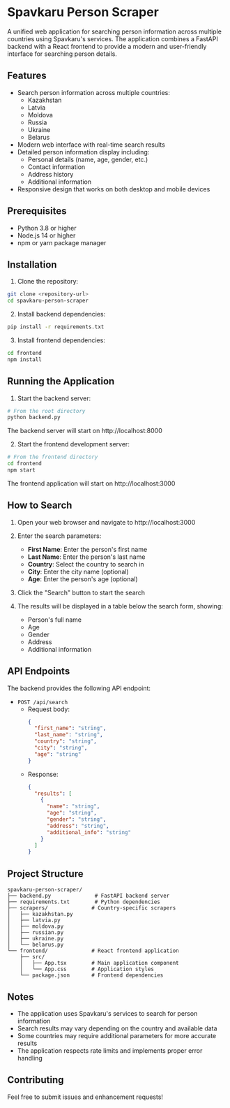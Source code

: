 # Spavkaru Person Scraper

A unified web application for searching person information across multiple countries using Spavkaru's services. The application combines a FastAPI backend with a React frontend to provide a modern and user-friendly interface for searching person details.

## Features

- Search person information across multiple countries:
  - Kazakhstan
  - Latvia
  - Moldova
  - Russia
  - Ukraine
  - Belarus
- Modern web interface with real-time search results
- Detailed person information display including:
  - Personal details (name, age, gender, etc.)
  - Contact information
  - Address history
  - Additional information
- Responsive design that works on both desktop and mobile devices

## Prerequisites

- Python 3.8 or higher
- Node.js 14 or higher
- npm or yarn package manager

## Installation

1. Clone the repository:
```bash
git clone <repository-url>
cd spavkaru-person-scraper
```

2. Install backend dependencies:
```bash
pip install -r requirements.txt
```

3. Install frontend dependencies:
```bash
cd frontend
npm install
```

## Running the Application

1. Start the backend server:
```bash
# From the root directory
python backend.py
```
The backend server will start on http://localhost:8000

2. Start the frontend development server:
```bash
# From the frontend directory
cd frontend
npm start
```
The frontend application will start on http://localhost:3000

## How to Search

1. Open your web browser and navigate to http://localhost:3000

2. Enter the search parameters:
   - **First Name**: Enter the person's first name
   - **Last Name**: Enter the person's last name
   - **Country**: Select the country to search in
   - **City**: Enter the city name (optional)
   - **Age**: Enter the person's age (optional)

3. Click the "Search" button to start the search

4. The results will be displayed in a table below the search form, showing:
   - Person's full name
   - Age
   - Gender
   - Address
   - Additional information

## API Endpoints

The backend provides the following API endpoint:

- `POST /api/search`
  - Request body:
    ```json
    {
      "first_name": "string",
      "last_name": "string",
      "country": "string",
      "city": "string",
      "age": "string"
    }
    ```
  - Response:
    ```json
    {
      "results": [
        {
          "name": "string",
          "age": "string",
          "gender": "string",
          "address": "string",
          "additional_info": "string"
        }
      ]
    }
    ```

## Project Structure

```
spavkaru-person-scraper/
├── backend.py              # FastAPI backend server
├── requirements.txt        # Python dependencies
├── scrapers/              # Country-specific scrapers
│   ├── kazakhstan.py
│   ├── latvia.py
│   ├── moldova.py
│   ├── russian.py
│   ├── ukraine.py
│   └── belarus.py
└── frontend/              # React frontend application
    ├── src/
    │   ├── App.tsx        # Main application component
    │   └── App.css        # Application styles
    └── package.json       # Frontend dependencies
```

## Notes

- The application uses Spavkaru's services to search for person information
- Search results may vary depending on the country and available data
- Some countries may require additional parameters for more accurate results
- The application respects rate limits and implements proper error handling

## Contributing

Feel free to submit issues and enhancement requests! 
